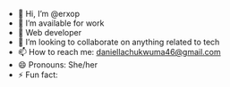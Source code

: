 - 👋 Hi, I’m @erxop
- 👀 I’m available for work
- 🌱 Web developer
- 💞️ I’m looking to collaborate on anything related to tech
- 📫 How to reach me: daniellachukwuma46@gmail.com
- 😄 Pronouns: She/her
- ⚡ Fun fact: 

<!---
erxop/erxop is a ✨ special ✨ repository because its `README.md` (this file) appears on your GitHub profile.
You can click the Preview link to take a look at your changes.
--->
